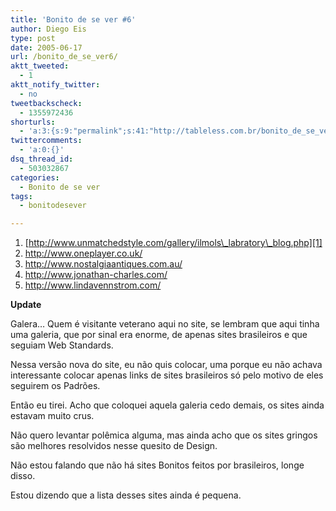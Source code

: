 ```yaml
---
title: 'Bonito de se ver #6'
author: Diego Eis
type: post
date: 2005-06-17
url: /bonito_de_se_ver6/
aktt_tweeted:
  - 1
aktt_notify_twitter:
  - no
tweetbackscheck:
  - 1355972436
shorturls:
  - 'a:3:{s:9:"permalink";s:41:"http://tableless.com.br/bonito_de_se_ver6";s:7:"tinyurl";s:26:"http://tinyurl.com/3mjflja";s:4:"isgd";s:19:"http://is.gd/sf6vaK";}'
twittercomments:
  - 'a:0:{}'
dsq_thread_id:
  - 503032867
categories:
  - Bonito de se ver
tags:
  - bonitodesever

---
```

  1. [http://www.unmatchedstyle.com/gallery/ilmols\_labratory\_blog.php][1]
  2. <http://www.oneplayer.co.uk/>
  3. <http://www.nostalgiaantiques.com.au/>
  4. <http://www.jonathan-charles.com/>
  5. <http://www.lindavennstrom.com/>

**Update**
  
Galera&#8230; Quem é visitante veterano aqui no site, se lembram que aqui tinha uma galeria, que por sinal era enorme, de apenas sites brasileiros e que seguiam Web Standards.
  
Nessa versão nova do site, eu não quis colocar, uma porque eu não achava interessante colocar apenas links de sites brasileiros só pelo motivo de eles seguirem os Padrões.
  
Então eu tirei. Acho que coloquei aquela galeria cedo demais, os sites ainda estavam muito crus. 

Não quero levantar polêmica alguma, mas ainda acho que os sites gringos são melhores resolvidos nesse quesito de Design.
  
Não estou falando que não há sites Bonitos feitos por brasileiros, longe disso.
  
Estou dizendo que a lista desses sites ainda é pequena.

 [1]: http://www.unmatchedstyle.com/gallery/ilmols_labratory_blog.php